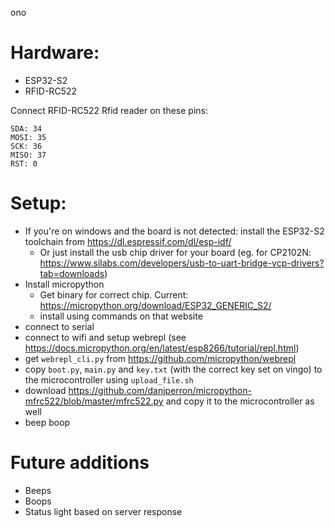 ono

# Hardware:
- ESP32-S2
- RFID-RC522

Connect RFID-RC522 Rfid reader on these pins:
```
SDA: 34
MOSI: 35
SCK: 36
MISO: 37
RST: 0
```

# Setup:
- If you're on windows and the board is not detected: install the ESP32-S2 toolchain from https://dl.espressif.com/dl/esp-idf/
    - Or just install the usb chip driver for your board (eg. for CP2102N: https://www.silabs.com/developers/usb-to-uart-bridge-vcp-drivers?tab=downloads)
- Install micropython
    - Get binary for correct chip. Current: https://micropython.org/download/ESP32_GENERIC_S2/
    - install using commands on that website
- connect to serial
- connect to wifi and setup webrepl (see https://docs.micropython.org/en/latest/esp8266/tutorial/repl.html)
- get `webrepl_cli.py` from https://github.com/micropython/webrepl
- copy `boot.py`, `main.py` and `key.txt` (with the correct key set on vingo) to the microcontroller using `upload_file.sh`
- download https://github.com/danjperron/micropython-mfrc522/blob/master/mfrc522.py and copy it to the microcontroller as well 
- beep boop

# Future additions
- Beeps
- Boops
- Status light based on server response

